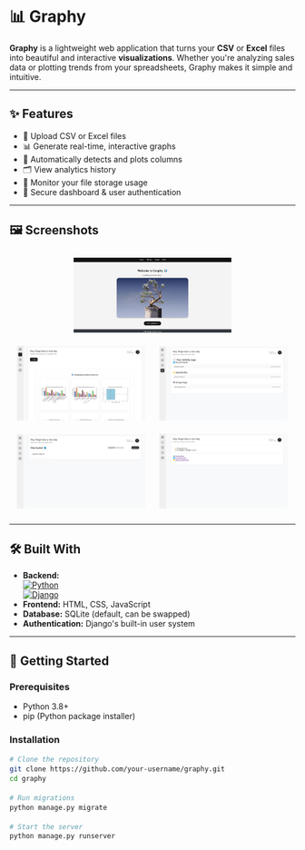 # 📊 Graphy

**Graphy** is a lightweight web application that turns your **CSV** or **Excel** files into beautiful and interactive **visualizations**. Whether you're analyzing sales data or plotting trends from your spreadsheets, Graphy makes it simple and intuitive.

---

## ✨ Features

- 📁 Upload CSV or Excel files
- 📊 Generate real-time, interactive graphs
- 🧠 Automatically detects and plots columns
- 🗂 View analytics history
- 💾 Monitor your file storage usage
- 🔐 Secure dashboard & user authentication

---

## 🖼️ Screenshots
<div align="center">
<img src="images/0.png" width="55%" style="margin: 10px;">
</div>
<div align="center">
  <img src="images/1.png" width="45%" style="margin: 10px;">
  <img src="images/2.png" width="45%" style="margin: 10px;"><br>
  <img src="images/3.png" width="45%" style="margin: 10px;">
  <img src="images/4.png" width="45%" style="margin: 10px;">
</div>

---

## 🛠️ Built With

- **Backend:**  
[![Python](https://img.shields.io/badge/Python-3776AB?style=for-the-badge&logo=python&logoColor=white)](https://www.python.org/)  
[![Django](https://img.shields.io/badge/Django-092E20?style=for-the-badge&logo=django&logoColor=white)](https://www.djangoproject.com/)
- **Frontend:** HTML, CSS, JavaScript
- **Database:** SQLite (default, can be swapped)
- **Authentication:** Django's built-in user system

---

## 🚀 Getting Started

### Prerequisites

- Python 3.8+
- pip (Python package installer)

### Installation

```bash
# Clone the repository
git clone https://github.com/your-username/graphy.git
cd graphy

# Run migrations
python manage.py migrate

# Start the server
python manage.py runserver
